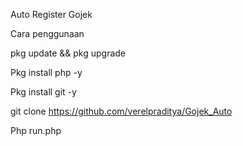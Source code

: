 Auto Register Gojek

Cara penggunaan

pkg update && pkg upgrade

Pkg install php -y

Pkg install git -y

git clone https://github.com/verelpraditya/Gojek_Auto

Php run.php
